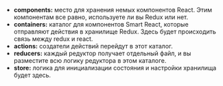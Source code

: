 - **components:** место для хранения немых компонентов React. Этим компонентам все равно, используете ли вы Redux или нет.
- **containers:** каталог для компонентов Smart React, которые отправляют действия в хранилище Redux. Здесь будет происходить связь между redux и react.
- **actions:** создатели действий перейдут в этот каталог.
- **reducers:** каждый редуктор получает отдельный файл, и вы разместите всю логику редуктора в этом каталоге.
- **store:** логика для инициализации состояния и настройки хранилища будет здесь.
